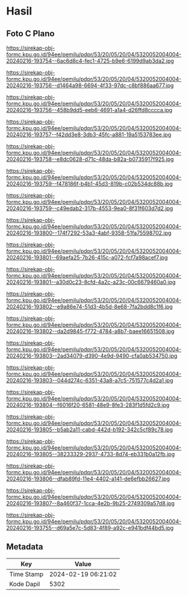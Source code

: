 # Hasil

## Foto C Plano

https://sirekap-obj-formc.kpu.go.id/94ee/pemilu/pdpr/53/20/05/20/04/5320052004004-20240216-193754--6ac6d8c4-fec1-4725-b9e6-6199d9ab3da2.jpg

https://sirekap-obj-formc.kpu.go.id/94ee/pemilu/pdpr/53/20/05/20/04/5320052004004-20240216-193756--d1464a98-6694-4f33-97dc-c8bf886aa677.jpg

https://sirekap-obj-formc.kpu.go.id/94ee/pemilu/pdpr/53/20/05/20/04/5320052004004-20240216-193756--458b9dd5-eeb6-4691-a1a4-d26ffd8cccca.jpg

https://sirekap-obj-formc.kpu.go.id/94ee/pemilu/pdpr/53/20/05/20/04/5320052004004-20240216-193757--f42dd3e8-3db3-45fc-a881-19a5153783ee.jpg

https://sirekap-obj-formc.kpu.go.id/94ee/pemilu/pdpr/53/20/05/20/04/5320052004004-20240216-193758--e8dc0628-d71c-48da-b82a-b0735917f925.jpg

https://sirekap-obj-formc.kpu.go.id/94ee/pemilu/pdpr/53/20/05/20/04/5320052004004-20240216-193759--f478186f-b4b1-45d3-819b-c02b534dc88b.jpg

https://sirekap-obj-formc.kpu.go.id/94ee/pemilu/pdpr/53/20/05/20/04/5320052004004-20240216-193759--c49edab2-317b-4553-9ea0-8f31f603d7d2.jpg

https://sirekap-obj-formc.kpu.go.id/94ee/pemilu/pdpr/53/20/05/20/04/5320052004004-20240216-193800--174f7292-53a3-4abf-9358-51fa75598702.jpg

https://sirekap-obj-formc.kpu.go.id/94ee/pemilu/pdpr/53/20/05/20/04/5320052004004-20240216-193801--69aefa25-7b26-415c-a072-fcf7a98acef7.jpg

https://sirekap-obj-formc.kpu.go.id/94ee/pemilu/pdpr/53/20/05/20/04/5320052004004-20240216-193801--a30d0c23-8cfd-4a2c-a23c-00c6679460a0.jpg

https://sirekap-obj-formc.kpu.go.id/94ee/pemilu/pdpr/53/20/05/20/04/5320052004004-20240216-193802--e9a86e74-51d3-4b5d-8e68-7fa2bdd8c1f6.jpg

https://sirekap-obj-formc.kpu.go.id/94ee/pemilu/pdpr/53/20/05/20/04/5320052004004-20240216-193802--da2d9845-f772-4784-a8b7-baee16651508.jpg

https://sirekap-obj-formc.kpu.go.id/94ee/pemilu/pdpr/53/20/05/20/04/5320052004004-20240216-193803--2ad34079-d390-4e9d-9490-cfa0ab534750.jpg

https://sirekap-obj-formc.kpu.go.id/94ee/pemilu/pdpr/53/20/05/20/04/5320052004004-20240216-193803--044d274c-6351-43a8-a7c5-751577c4d2a1.jpg

https://sirekap-obj-formc.kpu.go.id/94ee/pemilu/pdpr/53/20/05/20/04/5320052004004-20240216-193804--f6016f20-6581-48e9-8fe3-283f1d5fd2c9.jpg

https://sirekap-obj-formc.kpu.go.id/94ee/pemilu/pdpr/53/20/05/20/04/5320052004004-20240216-193805--b5ab2a11-cabd-442d-b192-342c5cf89c78.jpg

https://sirekap-obj-formc.kpu.go.id/94ee/pemilu/pdpr/53/20/05/20/04/5320052004004-20240216-193805--38233329-2937-4733-8d74-eb331b0a12fb.jpg

https://sirekap-obj-formc.kpu.go.id/94ee/pemilu/pdpr/53/20/05/20/04/5320052004004-20240216-193806--dfab89fd-11e4-4402-a141-de6efbb26627.jpg

https://sirekap-obj-formc.kpu.go.id/94ee/pemilu/pdpr/53/20/05/20/04/5320052004004-20240216-193807--8a460f37-1cca-4e2b-9b25-2749309a57d8.jpg

https://sirekap-obj-formc.kpu.go.id/94ee/pemilu/pdpr/53/20/05/20/04/5320052004004-20240216-193755--d69a5e7c-5d83-4f89-a92c-e941bdf44bd5.jpg


## Metadata

| Key        | Value               |
| ---------- | ------------------- |
| Time Stamp | 2024-02-19 06:21:02 |
| Kode Dapil | 5302                |



